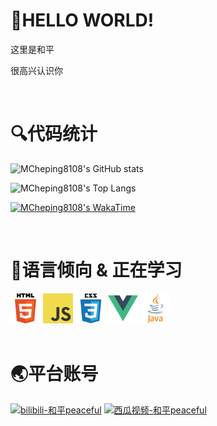 # 👋HELLO WORLD!

这里是和平

很高兴认识你

<br>

# 🔍代码统计

![MCheping8108's GitHub stats](https://readme.peacefuly.top/api?username=MCheping8108&bg_color=30,e96443,904e95&title_color=fff&text_color=fff)

![MCheping8108's Top Langs](https://readme.peacefuly.top/api/top-langs/?username=MCheping8108&layout=compact)

[![MCheping8108's WakaTime](https://wakatime.com/share/@018b94f0-471c-4f2f-a9af-9e465a67501a/5a627a61-81bd-46c4-9c9d-1f39724d29b5.png)](https://wakatime.com)

<br>

# 📕语言倾向 & 正在学习
<img src="https://raw.githubusercontent.com/github/explore/80688e429a7d4ef2fca1e82350fe8e3517d3494d/topics/html/html.png?size=48" style="width: 48px; height: 48px;">
<img src="https://raw.githubusercontent.com/github/explore/80688e429a7d4ef2fca1e82350fe8e3517d3494d/topics/javascript/javascript.png?size=48" style="width: 48px; height: 48px;">
<img src="https://raw.githubusercontent.com/github/explore/80688e429a7d4ef2fca1e82350fe8e3517d3494d/topics/css/css.png?size=48" style="width: 48px; height: 48px;">
<img src="https://raw.githubusercontent.com/github/explore/80688e429a7d4ef2fca1e82350fe8e3517d3494d/topics/vue/vue.png?size=48" style="width: 48px; height: 48px;">
<img src="https://raw.githubusercontent.com/github/explore/80688e429a7d4ef2fca1e82350fe8e3517d3494d/topics/java/java.png?size=48" style="width: 48px; height: 48px;">


<br>
<br>

# 🌏平台账号
[![bilibili-和平peaceful](https://img.shields.io/badge/bilibili-%E5%92%8C%E5%B9%B3peaceful-pink)](https://space.bilibili.com/2025948439)
[![西瓜视频-和平peaceful](https://img.shields.io/badge/%E8%A5%BF%E7%93%9C%E8%A7%86%E9%A2%91-%E5%92%8C%E5%B9%B3peaceful-red)](https://www.ixigua.com/home/1003192263117373)
